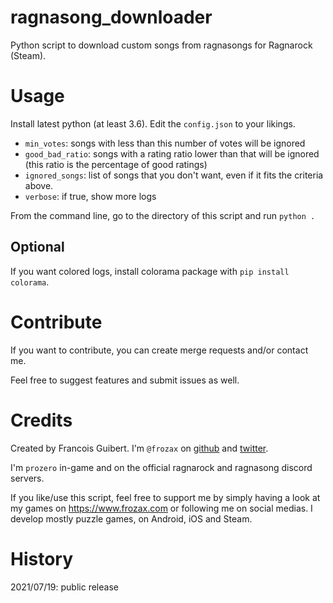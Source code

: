 # ragnasong_downloader

Python script to download custom songs from ragnasongs for Ragnarock (Steam).

# Usage

Install latest python (at least 3.6). Edit the `config.json` to your likings.
- `min_votes`: songs with less than this number of votes will be ignored
- `good_bad_ratio`: songs with a rating ratio lower than that will be ignored (this ratio is the percentage of good ratings)
- `ignored_songs`: list of songs that you don't want, even if it fits the criteria above.
- `verbose`: if true, show more logs

From the command line, go to the directory of this script and run `python .`

## Optional
If you want colored logs, install colorama package with `pip install colorama`.

# Contribute

If you want to contribute, you can create merge requests and/or contact me.

Feel free to suggest features and submit issues as well.

# Credits

Created by Francois Guibert.
I'm `@frozax` on [github](https://github.com/frozax) and [twitter](https://twitter.com/frozax).

I'm `prozero` in-game and on the official ragnarock and ragnasong discord servers.

If you like/use this script, feel free to support me by simply having a look at my games on https://www.frozax.com or following me on social medias. I develop mostly puzzle games, on Android, iOS and Steam.

# History

2021/07/19: public release
